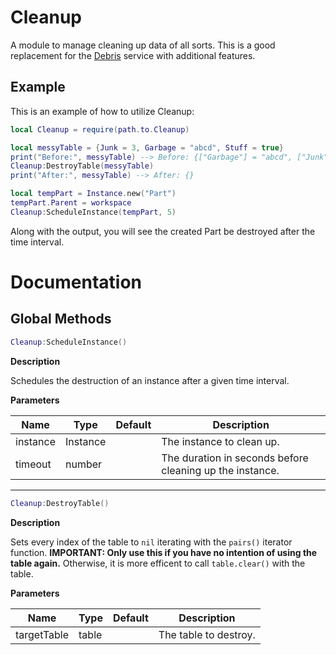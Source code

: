 # Cleanup
A module to manage cleaning up data of all sorts. This is a good replacement for the [Debris](https://developer.roblox.com/en-us/api-reference/class/Debris) service with additional features.

## Example

This is an example of how to utilize Cleanup:
```lua
local Cleanup = require(path.to.Cleanup)

local messyTable = {Junk = 3, Garbage = "abcd", Stuff = true}
print("Before:", messyTable) --> Before: {["Garbage"] = "abcd", ["Junk"] = 3, ["Stuff"] = true}
Cleanup:DestroyTable(messyTable)
print("After:", messyTable) --> After: {}

local tempPart = Instance.new("Part")
tempPart.Parent = workspace
Cleanup:ScheduleInstance(tempPart, 5)

```
Along with the output, you will see the created Part be destroyed after the time interval.

# Documentation

## Global Methods

```lua
Cleanup:ScheduleInstance()
```

**Description**

Schedules the destruction of an instance after a given time interval.

**Parameters**

| Name | Type | Default | Description |
| --- | --- | --- | --- |
| instance | Instance | | The instance to clean up. |
| timeout | number | | The duration in seconds before cleaning up the instance. |

---

```lua
Cleanup:DestroyTable()
```

**Description**

Sets every index of the table to `nil` iterating with the `pairs()` iterator function. **IMPORTANT: Only use this if you have no intention of using the table again.** Otherwise, it is more efficent to call `table.clear()` with the table.

**Parameters**

| Name | Type | Default | Description |
| --- | --- | --- | --- |
| targetTable | table | | The table to destroy. |
